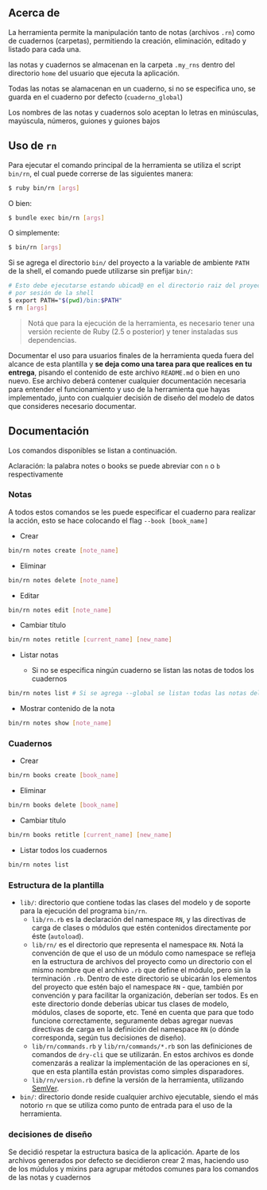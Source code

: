 
## Acerca de
La herramienta permite la manipulación tanto de notas (archivos `.rn`) como de cuadernos (carpetas), permitiendo la creación, eliminación, editado y listado para cada una.

las notas y cuadernos se almacenan en la carpeta `.my_rns` dentro del directorio `home` del usuario que ejecuta la aplicación.

Todas las notas se alamacenan en un cuaderno, si no se especifica uno, se guarda en el cuaderno por defecto (`cuaderno_global`)


Los nombres de las notas y cuadernos solo aceptan lo letras en minúsculas, mayúscula, números, guiones y guiones bajos

## Uso de `rn`

Para ejecutar el comando principal de la herramienta se utiliza el script `bin/rn`, el cual
puede correrse de las siguientes manera:

```bash
$ ruby bin/rn [args]
```

O bien:

```bash
$ bundle exec bin/rn [args]
```

O simplemente:

```bash
$ bin/rn [args]
```

Si se agrega el directorio `bin/` del proyecto a la variable de ambiente `PATH` de la shell,
el comando puede utilizarse sin prefijar `bin/`:

```bash
# Esto debe ejecutarse estando ubicad@ en el directorio raiz del proyecto, una única vez
# por sesión de la shell
$ export PATH="$(pwd)/bin:$PATH"
$ rn [args]
```

> Notá que para la ejecución de la herramienta, es necesario tener una versión reciente de
> Ruby (2.5 o posterior) y tener instaladas sus dependencias.


Documentar el uso para usuarios finales de la herramienta queda fuera del alcance de esta
plantilla y **se deja como una tarea para que realices en tu entrega**, pisando el contenido
de este archivo `README.md` o bien en uno nuevo. Ese archivo deberá contener cualquier
documentación necesaria para entender el funcionamiento y uso de la herramienta que hayas
implementado, junto con cualquier decisión de diseño del modelo de datos que consideres
necesario documentar.

## Documentación

Los comandos disponibles se listan a continuación.

Aclaración: la palabra notes o books se puede abreviar con `n` o `b` respectivamente

### Notas
A todos estos comandos se les puede especificar el cuaderno para realizar la acción, esto se hace colocando el flag `--book [book_name]`

- Crear

```bash
bin/rn notes create [note_name]
```

- Eliminar

```bash
bin/rn notes delete [note_name]
```

- Editar

```bash
bin/rn notes edit [note_name]
```

- Cambiar título

```bash
bin/rn notes retitle [current_name] [new_name]
```

- Listar notas


  - Si no se especifica ningún cuaderno se listan las notas de todos los cuadernos

```bash
bin/rn notes list # Si se agrega --global se listan todas las notas del cuaderno global
```

- Mostrar contenido de la nota

```bash
bin/rn notes show [note_name]
```

### Cuadernos
- Crear

```bash
bin/rn books create [book_name]
```

- Eliminar

```bash
bin/rn books delete [book_name]
```

- Cambiar título

```bash
bin/rn books retitle [current_name] [new_name]
```

- Listar todos los cuadernos

```bash
bin/rn notes list
```

### Estructura de la plantilla

* `lib/`: directorio que contiene todas las clases del modelo y de soporte para la ejecución
  del programa `bin/rn`.
  * `lib/rn.rb` es la declaración del namespace `RN`, y las directivas de carga de clases
    o módulos que estén contenidos directamente por éste (`autoload`).
  * `lib/rn/` es el directorio que representa el namespace `RN`. Notá la convención de que
    el uso de un módulo como namespace se refleja en la estructura de archivos del proyecto
    como un directorio con el mismo nombre que el archivo `.rb` que define el módulo, pero
    sin la terminación `.rb`. Dentro de este directorio se ubicarán los elementos del
    proyecto que estén bajo el namespace `RN` - que, también por convención y para facilitar
    la organización, deberían ser todos. Es en este directorio donde deberías ubicar tus
    clases de modelo, módulos, clases de soporte, etc. Tené en cuenta que para que todo
    funcione correctamente, seguramente debas agregar nuevas directivas de carga en la
    definición del namespace `RN` (o dónde corresponda, según tus decisiones de diseño).
  * `lib/rn/commands.rb` y `lib/rn/commands/*.rb` son las definiciones de comandos de
    `dry-cli` que se utilizarán. En estos archivos es donde comenzarás a realizar la
    implementación de las operaciones en sí, que en esta plantilla están provistas como
    simples disparadores.
  * `lib/rn/version.rb` define la versión de la herramienta, utilizando [SemVer](https://semver.org/lang/es/).
* `bin/`: directorio donde reside cualquier archivo ejecutable, siendo el más notorio `rn`
  que se utiliza como punto de entrada para el uso de la herramienta.


### decisiones de diseño
Se decidió respetar la estructura basica de la aplicación. Aparte de los archivos generados por defecto se decidieron crear 2 mas, haciendo uso de los múdulos y mixins para agrupar métodos comunes para los comandos de las notas y cuadernos